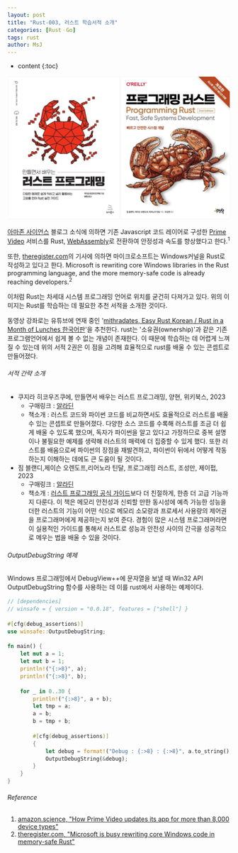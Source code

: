 ```yaml
---
layout: post
title: "Rust-003, 러스트 학습서적 소개"
categories: [RustㆍGo]
tags: rust
author: MsJ
---
```


* content
{:toc}

![rustBook](https://raw.githubusercontent.com/DebugJO/debugjo.github.io/master/img/rustBook.jpg)

[아마존 사이언스](https://www.amazon.science/) 블로그 소식에 의하면 기존 Javascript 코드 레이어로 구성한  [Prime Video](https://www.primevideo.com/) 서비스를 Rust, [WebAssembly](https://developer.mozilla.org/ko/docs/WebAssembly)로 전환하여 안정성과 속도를 향상했다고 한다.<sup>1</sup>

또한, [theregister.com](https://www.theregister.com)의 기사에 의하면 마이크로소프트는 Windows커널을 Rust로 작성하고 있다고 한다. Microsoft is rewriting core Windows libraries in the Rust programming language, and the more memory-safe code is already reaching developers.<sup>2</sup>

이처럼 Rust는 차세대 시스템 프로그래밍 언어로 위치를 굳건히 다져가고 있다. 위의 이미지는 Rust를 학습하는 데 필요한 추천 서적을 소개한 것이다.





동영상 강좌로는 유튜브에 연재 중인 '[mithradates, Easy Rust Korean / Rust in a Month of Lunches 한국어판](https://www.youtube.com/playlist?list=PLfllocyHVgsSJf1zO6k6o3SX2mbZjAqYE)'을 추천한다. rust는 '소유권(ownership)'과 같은 기존 프로그램언어에서 쉽게 볼 수 없는 개념이 존재한다. 이 때문에 학습하는 데 어렵게 느껴질 수 있는데 위의 서적 2권은 이 점을 고려해 효율적으로 rust를 배울 수 있는 콘셉트로 만들어졌다.

###### 서적 간략 소개

* 쿠지라 히코우즈쿠에, 만들면서 배우는 러스트 프로그래밍, 양현, 위키북스, 2023
  * 구매링크 : [알라딘](https://www.aladin.co.kr/shop/wproduct.aspx?ItemId=307691083)
  * 책소개 : 러스트 코드와 파이썬 코드를 비교하면서도 효율적으로 러스트를 배울 수 있는 콘셉트로 만들어졌다. 다양한 소스 코드를 수록해 러스트를 조금 더 쉽게 배울 수 있도록 했으며, 독자가 파이썬을 알고 있다고 가정하므로 중복 설명이나 불필요한 예제를 생략해 러스트의 매력에 더 집중할 수 있게 했다. 또한 러스트를 배움으로써 파이썬의 장점을 재발견하고, 파이썬이 뒤에서 어떻게 작동하는지 이해하는 데에도 큰 도움이 될 것이다.
* 짐 블랜디,제이슨 오렌도프,리어노라 틴달, 프로그래밍 러스트, 조성만, 제이펍, 2023
  * 구매링크 : [알라딘](https://www.aladin.co.kr/shop/wproduct.aspx?ItemId=308448819)
  * 책소개 : [러스트 프로그래밍 공식 가이드](https://doc.rust-lang.org/book/)보다 더 친절하게, 한층 더 고급 기능까지 다룬다. 이 책은 메모리 안전성과 신뢰할 만한 동시성에 예측 가능한 성능을 더한 러스트의 기능이 어떤 식으로 메모리 소모량과 프로세서 사용량의 제어권을 프로그래머에게 제공하는지 보여 준다. 경험이 많은 시스템 프로그래머라면 이 실용적인 가이드를 통해서 러스트로 성능과 안전성 사이의 간극을 성공적으로 메우는 법을 배울 수 있을 것이다.

###### OutputDebugString 예제

Windows 프로그래밍에서 DebugView\+\+에 문자열을 보낼 때 Win32 API OutputDebugString 함수를 사용하는 데 이를 rust에서 사용하는 예제이다.

```rust
// [dependencies]
// winsafe = { version = "0.0.18", features = ["shell"] }

#[cfg(debug_assertions)]
use winsafe::OutputDebugString;

fn main() {
    let mut a = 1;
    let mut b = 1;
    println!("{:>8}", a);
    println!("{:>8}", b);

    for _ in 0..30 {
        println!("{:>8}", a + b);
        let tmp = a;
        a = b;
        b = tmp + b;

        #[cfg(debug_assertions)]
        {
            let debug = format!("Debug : {:>8} : {:>8}", a.to_string(), b.to_string());
            OutputDebugString(&debug);
        }
    }
}
```

###### Reference

1. [amazon.science, "How Prime Video updates its app for more than 8,000 device types"](https://www.amazon.science/blog/how-prime-video-updates-its-app-for-more-than-8-000-device-types)
2. [theregister.com, "Microsoft is busy rewriting core Windows code in memory-safe Rust"](https://www.theregister.com/2023/04/27/microsoft_windows_rust)
